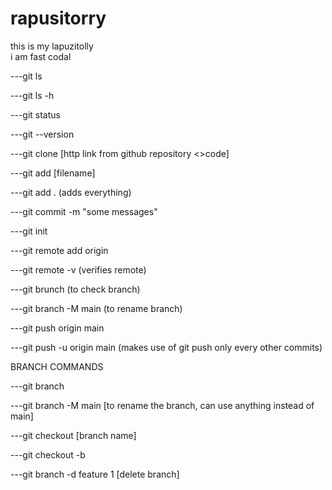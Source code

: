 # rapusitorry
this is my lapuzitolly
<br>
i am fast codal

---git ls 

---git ls -h

---git status

---git --version

---git clone [http link from github repository <>code]

---git add [filename]


---git add . (adds everything)

---git commit -m "some messages"





---git init 

---git remote add origin <link>

---git remote -v (verifies remote)

---git brunch (to check branch)

---git branch -M main (to rename branch)

---git push origin main

---git push -u origin main (makes use of git push only every other commits)



BRANCH COMMANDS


---git branch

---git branch -M main [to rename the branch, can use anything instead of main]

---git checkout [branch name]

---git checkout -b <new branch name>

---git branch -d feature 1 [delete branch]


